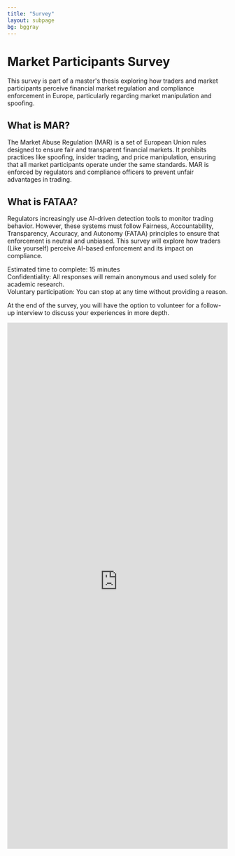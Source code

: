 ```yaml
---
title: "Survey"
layout: subpage
bg: bggray
---
```


# Market Participants Survey

This survey is part of a master's thesis exploring how traders and market participants perceive financial market regulation and compliance enforcement in Europe, particularly regarding market manipulation and spoofing.

## What is MAR?

The Market Abuse Regulation (MAR) is a set of European Union rules designed to ensure fair and transparent financial markets. It prohibits practices like spoofing, insider trading, and price manipulation, ensuring that all market participants operate under the same standards. MAR is enforced by regulators and compliance officers to prevent unfair advantages in trading.

## What is FATAA?

Regulators increasingly use AI-driven detection tools to monitor trading behavior. However, these systems must follow Fairness, Accountability, Transparency, Accuracy, and Autonomy (FATAA) principles to ensure that enforcement is neutral and unbiased. This survey will explore how traders (Like yourself) perceive AI-based enforcement and its impact on compliance.

Estimated time to complete: 15 minutes<br>
Confidentiality: All responses will remain anonymous and used solely for academic research.<br>
Voluntary participation: You can stop at any time without providing a reason.

At the end of the survey, you will have the option to volunteer for a follow-up interview to discuss your experiences in more depth.

<div style="width: 100%; height: 1200px;">
  <iframe src="https://qualtricsxmwgrwx8pr8.qualtrics.com/jfe/form/SV_e9Tg6qaETD2Pqfk"
          width="100%"
          height="100%"
          frameborder="0"
          marginheight="0"
          marginwidth="0"
          transform="scale(0.8)" transform-origin="0 0">
    Loading…
  </iframe>
</div>
